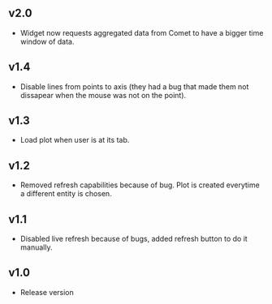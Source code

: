 ## v2.0

- Widget now requests aggregated data from Comet to have a bigger time window of data.

## v1.4

- Disable lines from points to axis (they had a bug that made them not dissapear when the mouse was not on the point).


## v1.3

- Load plot when user is at its tab.

## v1.2

- Removed refresh capabilities because of bug. Plot is created everytime a different entity is chosen.


## v1.1

- Disabled live refresh because of bugs, added refresh button to do it manually.


## v1.0

- Release version